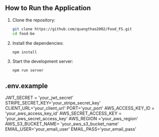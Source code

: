 ## How to Run the Application

1. Clone the repository:

   ```sh
   git clone https://github.com/quangthao2002/Food_FS.git
   cd food-be
   ```

2. Install the dependencies:

   ```sh
   npm install
   ```

3. Start the development server:
   ```sh
   npm run server
   ```

## .env.example

JWT_SECRET = 'your_jwt_secret'
STRIPE_SECRET_KEY='your_stripe_secret_key'
CLIENT_URL='your_client_url'
PORT='your_port'
AWS_ACCESS_KEY_ID = 'your_aws_access_key_id'
AWS_SECRET_ACCESS_KEY = 'your_aws_secret_access_key'
AWS_REGION ='your_aws_region'
AWS_S3_BUCKET_NAME= 'your_aws_s3_bucket_name'
EMAIL_USER='your_email_user'
EMAIL_PASS='your_email_pass'
